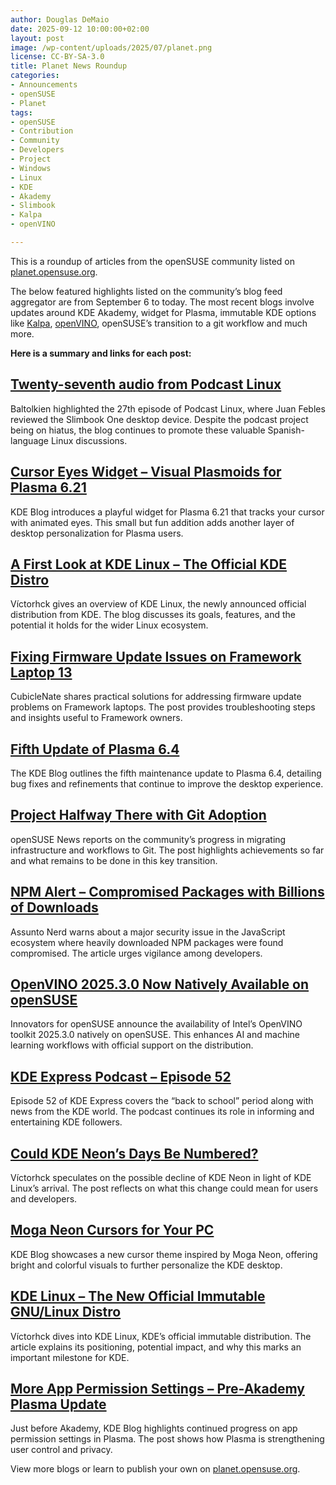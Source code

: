 ```yaml
---
author: Douglas DeMaio 
date: 2025-09-12 10:00:00+02:00
layout: post
image: /wp-content/uploads/2025/07/planet.png
license: CC-BY-SA-3.0
title: Planet News Roundup
categories:
- Announcements
- openSUSE
- Planet
tags:
- openSUSE
- Contribution
- Community
- Developers
- Project
- Windows
- Linux 
- KDE
- Akademy
- Slimbook
- Kalpa
- openVINO

---
```


This is a roundup of articles from the openSUSE community listed on [planet.opensuse.org](https://planet.opensuse.org). 


The below featured highlights listed on the community’s blog feed aggregator are from September 6 to today. The most recent blogs involve updates around KDE Akademy, widget for Plasma, immutable KDE options like [Kalpa](https://kalpadesktop.org/), [openVINO](https://github.com/openvinotoolkit/openvino), openSUSE’s transition to a git workflow and much more. 


**Here is a summary and links for each post:** 


## [Twenty-seventh audio from Podcast Linux](https://www.kdeblog.com/vigesimosetimo-audio-de-podcast-linux-especial-slimbook-one-podcast-linux-27.html)
Baltolkien highlighted the 27th episode of Podcast Linux, where Juan Febles reviewed the Slimbook One desktop device. Despite the podcast project being on hiatus, the blog continues to promote these valuable Spanish-language Linux discussions.


## [Cursor Eyes Widget – Visual Plasmoids for Plasma 6.21](https://www.kdeblog.com/cursor-eyes-widget-visual-plasmoides-para-plasma-6-21.html) 
KDE Blog introduces a playful widget for Plasma 6.21 that tracks your cursor with animated eyes. This small but fun addition adds another layer of desktop personalization for Plasma users. 


## [A First Look at KDE Linux – The Official KDE Distro](https://victorhckinthefreeworld.com/2025/09/09/un-primer-vistazo-a-kde-linux-la-distro-oficial-de-kde/) 
Víctorhck gives an overview of KDE Linux, the newly announced official distribution from KDE. The blog discusses its goals, features, and the potential it holds for the wider Linux ecosystem. 


## [Fixing Firmware Update Issues on Framework Laptop 13](https://cubiclenate.com/2025/09/09/fixing-firmware-update-issues-on-framework-laptop-13/) 
CubicleNate shares practical solutions for addressing firmware update problems on Framework laptops. The post provides troubleshooting steps and insights useful to Framework owners. 


## [Fifth Update of Plasma 6.4](https://www.kdeblog.com/quinta-actualizacion-de-plasma-6-4.html) 
The KDE Blog outlines the fifth maintenance update to Plasma 6.4, detailing bug fixes and refinements that continue to improve the desktop experience. 


## [Project Halfway There with Git Adoption](https://news.opensuse.org/2025/09/09/project-halway-there-with-git-adoption/) 
openSUSE News reports on the community’s progress in migrating infrastructure and workflows to Git. The post highlights achievements so far and what remains to be done in this key transition. 


## [NPM Alert – Compromised Packages with Billions of Downloads](https://assuntonerd.com.br/2025/09/08/alerta-npm-pacotes-com-bilhoes-de-downloads-comprometidos/) 
Assunto Nerd warns about a major security issue in the JavaScript ecosystem where heavily downloaded NPM packages were found compromised. The article urges vigilance among developers. 


## [OpenVINO 2025.3.0 Now Natively Available on openSUSE](https://innovatorsforopensuse.org/2025/09/08/openvino-2025-3-0-now-natively-available-on-opensuse/) 
Innovators for openSUSE announce the availability of Intel’s OpenVINO toolkit 2025.3.0 natively on openSUSE. This enhances AI and machine learning workflows with official support on the distribution. 


## [KDE Express Podcast – Episode 52](https://www.kdeblog.com/episodio-52-de-kde-express-vuelta-al-cole-y-al-noticiero.html) 
Episode 52 of KDE Express covers the “back to school” period along with news from the KDE world. The podcast continues its role in informing and entertaining KDE followers. 


## [Could KDE Neon’s Days Be Numbered?](https://victorhckinthefreeworld.com/2025/09/08/kde-neon-podria-tener-los-dias-contados/) 
Víctorhck speculates on the possible decline of KDE Neon in light of KDE Linux’s arrival. The post reflects on what this change could mean for users and developers. 


## [Moga Neon Cursors for Your PC](https://www.kdeblog.com/cursores-moga-neon-para-tu-pc.html) 
KDE Blog showcases a new cursor theme inspired by Moga Neon, offering bright and colorful visuals to further personalize the KDE desktop. 


## [KDE Linux – The New Official Immutable GNU/Linux Distro](https://victorhckinthefreeworld.com/2025/09/06/kde-linux-la-nueva-distribucion-de-gnu-linux-inmutable-oficial-de-kde/) 
Víctorhck dives into KDE Linux, KDE’s official immutable distribution. The article explains its positioning, potential impact, and why this marks an important milestone for KDE. 


## [More App Permission Settings – Pre-Akademy Plasma Update](https://www.kdeblog.com/mas-configuracion-de-permisos-de-aplicaciones-edicion-previa-a-la-akademy-esta-semana-en-plasma.html)
Just before Akademy, KDE Blog highlights continued progress on app permission settings in Plasma. The post shows how Plasma is strengthening user control and privacy. 


View more blogs or learn to publish your own on [planet.opensuse.org](https://planet.opensuse.org).

<meta name="openSUSE, Open Source, development, Windows 10 end of support, Linux, secure operating systems, open source, Tumbleweed, KDE, Akademy, Plasma, openVINO, Kalpa" content="HTML,CSS,XML,JavaScript">


